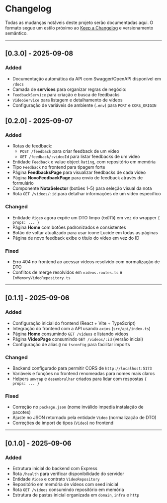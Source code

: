 # Changelog

Todas as mudanças notáveis deste projeto serão documentadas aqui.
O formato segue um estilo próximo ao [Keep a Changelog](https://keepachangelog.com/) e versionamento semântico.

---
## [0.3.0] - 2025-09-08
### Added
- Documentação automática da API com Swagger/OpenAPI disponível em `/docs`
- Camada de **services** para organizar regras de negócio:
 - `FeedbackService` para criação e busca de feedbacks
 - `VideoService` para listagem e detalhamento de vídeos
- Configuração de variáveis de ambiente (`.env`) para `PORT` e `CORS_ORIGIN`

## [0.2.0] - 2025-09-07
### Added
- Rotas de feedback:
  - `POST /feedback` para criar feedback de um vídeo
  - `GET /feedback/:videoId` para listar feedbacks de um vídeo
- Entidade `Feedback` e value object `Rating`, com repositório em memória
- Tipo `Feedback` no frontend para tipagem forte
- Página **FeedbacksPage** para visualizar feedbacks de cada vídeo
- Página **NovoFeedbackPage** para envio de feedback através de formulário
- Componente **NotaSelector** (botões 1–5) para seleção visual da nota
- Rota `GET /videos/:id` para detalhar informações de um vídeo específico

### Changed
- Entidade `Video` agora expõe um DTO limpo (`toDTO`) em vez do wrapper `{ props: ... }`
- Página **Home** com botões padronizados e consistentes
- Botão de voltar atualizado para usar ícone Lucide em todas as páginas
- Página de novo feedback exibe o título do vídeo em vez do ID

### Fixed
- Erro 404 no frontend ao acessar vídeos resolvido com normalização de DTO
- Conflitos de merge resolvidos em `videos.routes.ts` e `InMemoryVideoRepository.ts`

---

## [0.1.1] - 2025-09-06
### Added
- Configuração inicial do frontend (React + Vite + TypeScript)
- Integração do frontend com a API usando `axios` (`src/api/index.ts`)
- Página **Home** consumindo `GET /videos` e listando vídeos
- Página **VideoPage** consumindo `GET /videos/:id` (versão inicial)
- Configuração de alias `@` no `tsconfig` para facilitar imports

### Changed
- Backend configurado para permitir CORS de `http://localhost:5173`
- Variáveis e funções no frontend renomeadas para nomes mais claros
- Helpers `unwrap` e `desembrulhar` criados para lidar com respostas `{ props: ... }`

### Fixed
- Correção no `package.json` (nome inválido impedia instalação de pacotes)
- Ajuste no JSON retornado pela entidade `Video` (normalização de DTO)
- Correções de import de tipos (`Video`) no frontend

---

## [0.1.0] - 2025-09-06
### Added
- Estrutura inicial do backend com Express
- Rota `/health` para verificar disponibilidade do servidor
- Entidade `Video` e contrato `VideoRepository`
- Repositório em memória de vídeos com seed inicial
- Rota `GET /videos` consumindo repositório em memória
- Estrutura de pastas inicial organizada em `domain`, `infra` e `http`
